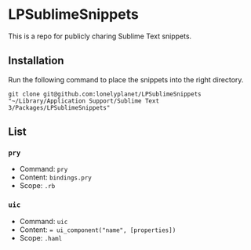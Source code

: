 # LPSublimeSnippets
This is a repo for publicly charing Sublime Text snippets.

## Installation
Run the following command to place the snippets into the right directory.

```shell
git clone git@github.com:lonelyplanet/LPSublimeSnippets "~/Library/Application Support/Sublime Text 3/Packages/LPSublimeSnippets"
```

## List

### `pry` 
* Command: `pry` 
* Content: `bindings.pry`
* Scope: `.rb`

### `uic` 
* Command: `uic` 
* Content: `= ui_component("name", [properties])`
* Scope: `.haml`

